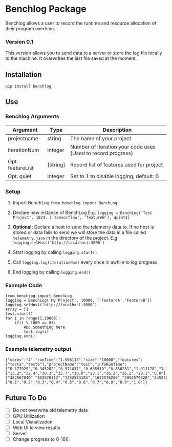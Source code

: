 # Benchlog Package

Benchlog allows a user to record the runtime and resource allocation of their program overtime.

### Version 0.1
This version allows you to send data to a server or store the log file locally to the machine. It overwrites the last file saved at the moment.

## Installation
`pip install benchlog`

## Use
### Benchlog Arguments
| Argument  | Type | Description |
|---|---|---|
| projectname  | string  | The name of your project |
|  iterationNum | integer  | Number of iteration your code uses (Used to record progress)|
|  Opt: featureList | [string] | Record list of features used for project |
|  Opt: quiet | integer | Set to 1 to disable logging, default: 0  |

### Setup
1. Import BenchLog
`from benchlog import BenchLog`

2. Declare new instance of BenchLog
E.g. `logging = BenchLog('Test Project', 1024, ['tensorflow', 'featureB'], quiet1]`

3. **Optional:** Declare a host to send the telemetry data to. If no host is stored or data fails to send we will store the data in a file called `telemetry.json` in the directory of the project.
E.g `logging.setHost('http://localhost:3000')`

4. Start logging by calling `logging.start()`
5. Call `logging.log(iterationNum)` every once in awhile to log progress.
6. End logging by calling `logging.end()`

### Example Code

```
from benchlog import BenchLog
logging = BenchLog('My Project', 10000, ['FeatureA','FeatureB'])
logging.setHost('http://localhost:3000')
array = []
test.start()
for i in range(1,10000):
    if(i % 1000 == 0):
        #Do Something here
        test.log(i)
logging.end()
```

### Example telemetry output
```
{"cores":"4","runTime":"1.506113","size":"10000","features":["testa","testb"],"projectName":"test","infoRunTime":["0.177929","0.345282","0.511437","0.685919","0.850231","1.011178","1.182584","1.345929","1.505748","1.506086"],"infoCpuUsage":["13.2","32.4","30.3","35.7","30.8","28.1","36.2","26.2","28.1","0.0"],"infoMemoryUsage":["452567040","852570112","1252573184","1652576256","2052579328","2452582400","2852585472","3252588544","3652591616","3652591616"],"infoProgress":["0.1","0.2","0.3","0.4","0.5","0.6","0.7","0.8","0.9","1.0"]}
```

## Future To Do
- [ ] Do not overwrite old telemetry data
- [ ] GPU Utilization
- [ ] Local Visualization
- [ ] Web UI to view results
- [ ] Server
- [ ] Change progress to 0-100
